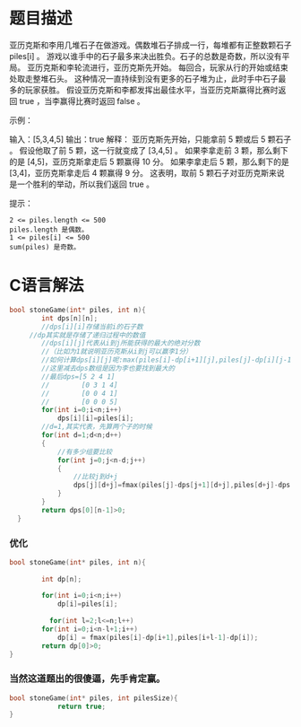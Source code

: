 题目描述
============================
亚历克斯和李用几堆石子在做游戏。偶数堆石子排成一行，每堆都有正整数颗石子 piles[i] 。
游戏以谁手中的石子最多来决出胜负。石子的总数是奇数，所以没有平局。
亚历克斯和李轮流进行，亚历克斯先开始。 每回合，玩家从行的开始或结束处取走整堆石头。 这种情况一直持续到没有更多的石子堆为止，此时手中石子最多的玩家获胜。
假设亚历克斯和李都发挥出最佳水平，当亚历克斯赢得比赛时返回 true ，当李赢得比赛时返回 false 。

示例：

输入：[5,3,4,5]
输出：true
解释：
亚历克斯先开始，只能拿前 5 颗或后 5 颗石子 。
假设他取了前 5 颗，这一行就变成了 [3,4,5] 。
如果李拿走前 3 颗，那么剩下的是 [4,5]，亚历克斯拿走后 5 颗赢得 10 分。
如果李拿走后 5 颗，那么剩下的是 [3,4]，亚历克斯拿走后 4 颗赢得 9 分。
这表明，取前 5 颗石子对亚历克斯来说是一个胜利的举动，所以我们返回 true 。

提示：


	2 <= piles.length <= 500
	piles.length 是偶数。
	1 <= piles[i] <= 500
	sum(piles) 是奇数。

C语言解法
==========================
```c
bool stoneGame(int* piles, int n){
        int dps[n][n];
        //dps[i][i]存储当前i的石子数
	 //dp其实就是存储了递归过程中的数值
        //dps[i][j]代表从i到j所能获得的最大的绝对分数
        //（比如为1就说明亚历克斯从i到j可以赢李1分）
        //如何计算dps[i][j]呢:max(piles[i]-dp[i+1][j],piles[j]-dp[i][j-1]);
        //这里减去dps数组是因为李也要找到最大的
        //最后dps=[5 2 4 1]
        //        [0 3 1 4]
        //        [0 0 4 1]
        //        [0 0 0 5]
        for(int i=0;i<n;i++)
            dps[i][i]=piles[i];
        //d=1,其实代表，先算两个子的时候
        for(int d=1;d<n;d++)
        {
            //有多少组要比较
            for(int j=0;j<n-d;j++)
            {
                //比较j到d+j
                dps[j][d+j]=fmax(piles[j]-dps[j+1][d+j],piles[d+j]-dps[j][d+j-1]);
            }
        }
        return dps[0][n-1]>0;
  }
```
### 优化
```c
bool stoneGame(int* piles, int n){
   
        int dp[n];
        
        for(int i=0;i<n;i++)
            dp[i]=piles[i];
       
          for(int l=2;l<=n;l++)
        for(int i=0;i<n-l+1;i++)
            dp[i] = fmax(piles[i]-dp[i+1],piles[i+l-1]-dp[i]);
        return dp[0]>0;
}
```
### 当然这道题出的很傻逼，先手肯定赢。
```c
bool stoneGame(int* piles, int pilesSize){
            return true;
}
```
